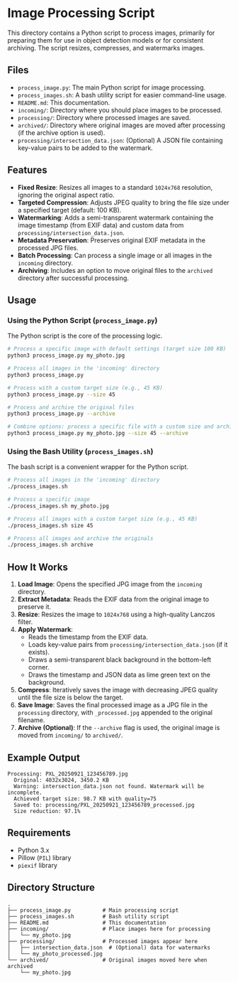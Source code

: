 # Image Processing Script

This directory contains a Python script to process images, primarily for preparing them for use in object detection models or for consistent archiving. The script resizes, compresses, and watermarks images.

## Files

- `process_image.py`: The main Python script for image processing.
- `process_images.sh`: A bash utility script for easier command-line usage.
- `README.md`: This documentation.
- `incoming/`: Directory where you should place images to be processed.
- `processing/`: Directory where processed images are saved.
- `archived/`: Directory where original images are moved after processing (if the archive option is used).
- `processing/intersection_data.json`: (Optional) A JSON file containing key-value pairs to be added to the watermark.

## Features

- **Fixed Resize**: Resizes all images to a standard `1024x768` resolution, ignoring the original aspect ratio.
- **Targeted Compression**: Adjusts JPEG quality to bring the file size under a specified target (default: 100 KB).
- **Watermarking**: Adds a semi-transparent watermark containing the image timestamp (from EXIF data) and custom data from `processing/intersection_data.json`.
- **Metadata Preservation**: Preserves original EXIF metadata in the processed JPG files.
- **Batch Processing**: Can process a single image or all images in the `incoming` directory.
- **Archiving**: Includes an option to move original files to the `archived` directory after successful processing.

## Usage

### Using the Python Script (`process_image.py`)

The Python script is the core of the processing logic.

```bash
# Process a specific image with default settings (target size 100 KB)
python3 process_image.py my_photo.jpg

# Process all images in the 'incoming' directory
python3 process_image.py

# Process with a custom target size (e.g., 45 KB)
python3 process_image.py --size 45

# Process and archive the original files
python3 process_image.py --archive

# Combine options: process a specific file with a custom size and archive it
python3 process_image.py my_photo.jpg --size 45 --archive
```

### Using the Bash Utility (`process_images.sh`)

The bash script is a convenient wrapper for the Python script.

```bash
# Process all images in the 'incoming' directory
./process_images.sh

# Process a specific image
./process_images.sh my_photo.jpg

# Process all images with a custom target size (e.g., 45 KB)
./process_images.sh size 45

# Process all images and archive the originals
./process_images.sh archive
```

## How It Works

1.  **Load Image**: Opens the specified JPG image from the `incoming` directory.
2.  **Extract Metadata**: Reads the EXIF data from the original image to preserve it.
3.  **Resize**: Resizes the image to `1024x768` using a high-quality Lanczos filter.
4.  **Apply Watermark**:
    *   Reads the timestamp from the EXIF data.
    *   Loads key-value pairs from `processing/intersection_data.json` (if it exists).
    *   Draws a semi-transparent black background in the bottom-left corner.
    *   Draws the timestamp and JSON data as lime green text on the background.
5.  **Compress**: Iteratively saves the image with decreasing JPEG quality until the file size is below the target.
6.  **Save Image**: Saves the final processed image as a JPG file in the `processing` directory, with `_processed.jpg` appended to the original filename.
7.  **Archive (Optional)**: If the `--archive` flag is used, the original image is moved from `incoming/` to `archived/`.

## Example Output

```
Processing: PXL_20250921_123456789.jpg
  Original: 4032x3024, 3450.2 KB
  Warning: intersection_data.json not found. Watermark will be incomplete.
  Achieved target size: 98.7 KB with quality=75
  Saved to: processing/PXL_20250921_123456789_processed.jpg
  Size reduction: 97.1%
```

## Requirements

- Python 3.x
- Pillow (`PIL`) library
- `piexif` library

## Directory Structure

```
.
├── process_image.py          # Main processing script
├── process_images.sh         # Bash utility script
├── README.md                 # This documentation
├── incoming/                 # Place images here for processing
│   └── my_photo.jpg
├── processing/               # Processed images appear here
│   ├── intersection_data.json  # (Optional) data for watermarks
│   └── my_photo_processed.jpg
└── archived/                 # Original images moved here when archived
    └── my_photo.jpg
```